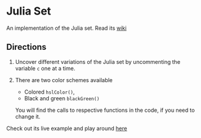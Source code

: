 # Julia Set

An implementation of the Julia set. Read its [wiki](https://en.wikipedia.org/wiki/Julia_set)

## Directions

1. Uncover different variations of the Julia set by uncommenting the variable ```c``` one at a time.

2. There are two color schemes available
    * Colored ```hslColor()```,
    * Black and green ```blackGreen()```
  
    You will find the calls to respective functions in the code, if you need to change it.


Check out its live example and play around [here](https://codepen.io/KayD33/pen/aQOvdV)
